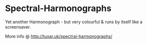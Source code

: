 Spectral-Harmonographs
======================

Yet another Harmonograph - but very colourful &amp; runs by itself like a screensaver.

More info @ http://tuxar.uk/spectral-harmonographs/
